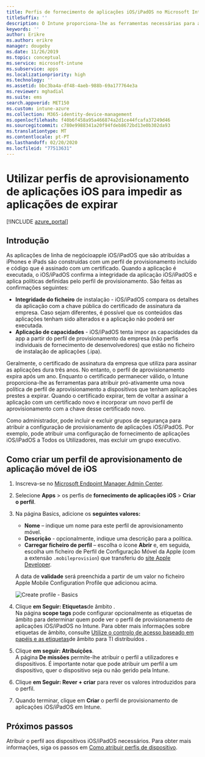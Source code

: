 ```yaml
---
title: Perfis de fornecimento de aplicações iOS/iPadOS no Microsoft Intune
titleSuffix: ''
description: O Intune proporciona-lhe as ferramentas necessárias para atribuir proativamente um novo perfil de aprovisionamento a dispositivos que tenham aplicações prestes a expirar.
keywords: ''
author: Erikre
ms.author: erikre
manager: dougeby
ms.date: 11/26/2019
ms.topic: conceptual
ms.service: microsoft-intune
ms.subservice: apps
ms.localizationpriority: high
ms.technology: ''
ms.assetid: bbc3ba4a-df48-4aeb-988b-69a177764e3a
ms.reviewer: mghadial
ms.suite: ems
search.appverid: MET150
ms.custom: intune-azure
ms.collection: M365-identity-device-management
ms.openlocfilehash: f40b6f458a95a466874a2d1ce44fcafa37249d46
ms.sourcegitcommit: c780e9988341a20f94fdeb8672bd13e0b302da93
ms.translationtype: MT
ms.contentlocale: pt-PT
ms.lasthandoff: 02/20/2020
ms.locfileid: "77513631"
---
```

# <a name="use-ios-app-provisioning-profiles-to-prevent-your-apps-from-expiring"></a>Utilizar perfis de aprovisionamento de aplicações iOS para impedir as aplicações de expirar

[!INCLUDE [azure_portal](../includes/azure_portal.md)]

## <a name="introduction"></a>Introdução

As aplicações de linha de negócioapple iOS/iPadOS que são atribuídas a iPhones e iPads são construídas com um perfil de provisionamento incluído e código que é assinado com um certificado. Quando a aplicação é executada, o iOS/iPadOS confirma a integridade da aplicação iOS/iPadOS e aplica políticas definidas pelo perfil de provisionamento. São feitas as confirmações seguintes:

- **Integridade do ficheiro** de instalação - iOS/iPadOS compara os detalhes da aplicação com a chave pública do certificado de assinatura da empresa. Caso sejam diferentes, é possível que os conteúdos das aplicações tenham sido alterados e a aplicação não poderá ser executada.
- **Aplicação de capacidades** - iOS/iPadOS tenta impor as capacidades da app a partir do perfil de provisionamento da empresa (não perfis individuais de fornecimento de desenvolvedores) que estão no ficheiro de instalação de aplicações (.ipa).


Geralmente, o certificado de assinatura da empresa que utiliza para assinar as aplicações dura três anos. No entanto, o perfil de aprovisionamento expira após um ano. Enquanto o certificado permanecer válido, o Intune proporciona-lhe as ferramentas para atribuir pró-ativamente uma nova política de perfil de aprovisionamento a dispositivos que tenham aplicações prestes a expirar.
Quando o certificado expirar, tem de voltar a assinar a aplicação com um certificado novo e incorporar um novo perfil de aprovisionamento com a chave desse certificado novo.

Como administrador, pode incluir e excluir grupos de segurança para atribuir a configuração de provisionamento de aplicações iOS/iPadOS. Por exemplo, pode atribuir uma configuração de fornecimento de aplicações iOS/iPadOS a Todos os Utilizadores, mas excluir um grupo executivo.

## <a name="how-to-create-an-ios-mobile-app-provisioning-profile"></a>Como criar um perfil de aprovisionamento de aplicação móvel de iOS

1. Inscreva-se no [Microsoft Endpoint Manager Admin Center](https://go.microsoft.com/fwlink/?linkid=2109431).
2. Selecione **Apps** > os perfis de **fornecimento de aplicações iOS** > **Criar o perfil**.
3. Na página Basics, adicione os **seguintes valores:**
    - **Nome** – indique um nome para este perfil de aprovisionamento móvel.
    - **Descrição** - opcionalmente, indique uma descrição para a política.
    - **Carregar ficheiro de perfil** – escolha o ícone **Abrir** e, em seguida, escolha um ficheiro de Perfil de Configuração Móvel da Apple (com a extensão `.mobileprovision`) que transferiu do [site Apple Developer](https://developer.apple.com/).

   A data de **validade** será preenchida a partir de um valor no ficheiro Apple Mobile Configuration Profile que adicionou acima.<br>

   <img alt="Create profile - Basics" src="~/apps/media/app-provisioning-profile-ios/app-provisioning-profile-ios-01.png">

4. Clique **em Seguir: Etiquetas**de âmbito .<br>
   Na página **scope tags** pode configurar opcionalmente as etiquetas de âmbito para determinar quem pode ver o perfil de provisionamento de aplicações iOS/iPadOS no Intune. Para obter mais informações sobre etiquetas de âmbito, consulte [Utilize o controlo de acesso baseado em papéis e as etiquetas](../fundamentals/scope-tags.md)de âmbito para TI distribuídos .
5. Clique **em seguir: Atribuições**.<br>
   A página **De missões** permite-lhe atribuir o perfil a utilizadores e dispositivos. É importante notar que pode atribuir um perfil a um dispositivo, quer o dispositivo seja ou não gerido pela Intune.
6. Clique **em Seguir: Rever + criar** para rever os valores introduzidos para o perfil.
7. Quando terminar, clique em **Criar** o perfil de provisionamento de aplicações iOS/iPadOS em Intune. 

## <a name="next-steps"></a>Próximos passos

Atribuir o perfil aos dispositivos iOS/iPadOS necessários. Para obter mais informações, siga os passos em [Como atribuir perfis de dispositivo](../device-profile-assign.md).
